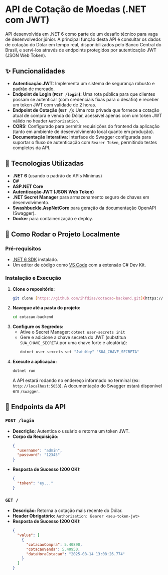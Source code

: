 # API de Cotação de Moedas (.NET com JWT)

API desenvolvida em .NET 6 como parte de um desafio técnico para vaga de desenvolvedor júnior. A principal função desta API é consultar os dados de cotação do Dólar em tempo real, disponibilizados pelo Banco Central do Brasil, e servi-los através de endpoints protegidos por autenticação JWT (JSON Web Token).

## ✨ Funcionalidades

-   **Autenticação JWT:** Implementa um sistema de segurança robusto e padrão de mercado.
-   **Endpoint de Login (`POST /login`):** Uma rota pública para que clientes possam se autenticar (com credenciais fixas para o desafio) e receber um token JWT com validade de 2 horas.
-   **Endpoint de Cotação (`GET /`):** Uma rota privada que fornece a cotação atual de compra e venda do Dólar, acessível apenas com um token JWT válido no header `Authorization`.
-   **CORS:** Configurado para permitir requisições do frontend da aplicação (tanto em ambiente de desenvolvimento local quanto em produção).
-   **Documentação Interativa:** Interface do Swagger configurada para suportar o fluxo de autenticação com `Bearer Token`, permitindo testes completos da API.

## 🚀 Tecnologias Utilizadas

-   **.NET 6** (usando o padrão de APIs Mínimas)
-   **C#**
-   **ASP.NET Core**
-   **Autenticação JWT (JSON Web Token)**
-   **.NET Secret Manager** para armazenamento seguro de chaves em desenvolvimento.
-   **Swashbuckle.AspNetCore** para geração da documentação OpenAPI (Swagger).
-   **Docker** para containerização e deploy.

## 🔧 Como Rodar o Projeto Localmente

### Pré-requisitos

-   [.NET 6 SDK](https://dotnet.microsoft.com/pt-br/download/dotnet/6.0) instalado.
-   Um editor de código como [VS Code](https://code.visualstudio.com/) com a extensão C# Dev Kit.

### Instalação e Execução

1.  **Clone o repositório:**
    ```bash
    git clone [https://github.com/ihfdias/cotacao-backend.git](https://github.com/ihfdias/cotacao-backend.git)
    ```
2.  **Navegue até a pasta do projeto:**
    ```bash
    cd cotacao-backend
    ```
3.  **Configure os Segredos:**
    -   Ative o Secret Manager: `dotnet user-secrets init`
    -   Gere e adicione a chave secreta do JWT (substitua `SUA_CHAVE_SECRETA` por uma chave forte e aleatória):
        ```bash
        dotnet user-secrets set "Jwt:Key" "SUA_CHAVE_SECRETA"
        ```
4.  **Execute a aplicação:**
    ```bash
    dotnet run
    ```
    A API estará rodando no endereço informado no terminal (ex: `http://localhost:5053`). A documentação do Swagger estará disponível em `/swagger`.

## 🔑 Endpoints da API

### `POST /login`

-   **Descrição:** Autentica o usuário e retorna um token JWT.
-   **Corpo da Requisição:**
    ```json
    {
      "username": "admin",
      "password": "12345"
    }
    ```
-   **Resposta de Sucesso (200 OK):**
    ```json
    {
      "token": "ey..."
    }
    ```

### `GET /`

-   **Descrição:** Retorna a cotação mais recente do Dólar.
-   **Header Obrigatório:** `Authorization: Bearer <seu-token-jwt>`
-   **Resposta de Sucesso (200 OK):**
    ```json
    {
      "value": [
        {
          "cotacaoCompra": 5.40890,
          "cotacaoVenda": 5.40950,
          "dataHoraCotacao": "2025-08-14 13:08:26.774"
        }
      ]
    }
    ```